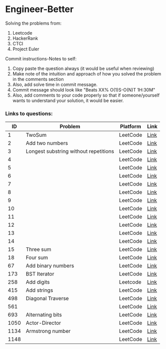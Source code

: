 # Engineer-Better
Solving the problems from:
1. Leetcode
2. HackerRank
3. CTCI
4. Project Euler

Commit instructions-Notes to self:
1. Copy paste the question always (it would be useful when reviewing)
2. Make note of the intuition and approach of how you solved the problem in the comments section
3. Also, add solve time in commit message.
4. Commit message should look like "Beats XX% O(1)S-O(N)T 1H:30M"
5. Also, add comments to your code properly so that if someone/yourself wants to understand your solution, it would be easier.

### Links to questions:
| ID | Problem | Platform | Link |
| -- | ------- | -------- | ---- |
1| TwoSum | LeetCode | [Link](https://github.com/sowmyadvn/Engineer-Better/blob/master/Leetcode/TwoSum_1.java)
2 | Add two numbers | LeetCode | [Link](https://github.com/sowmyadvn/Engineer-Better/blob/master/Leetcode/AddNumbers_2.java)
3 | Longest substring without repetitions| LeetCode | [Link](https://github.com/sowmyadvn/Engineer-Better/blob/master/Leetcode/LongestSubstringWithoutRepetitions_3.java)
4 | | LeetCode | [Link]()
5 | | LeetCode | [Link]()
6 | | LeetCode | [Link]()
7 | | LeetCode | [Link]()
8 | | LeetCode | [Link]()
9 | | LeetCode | [Link]()
10 | | LeetCode | [Link]()
11 | | LeetCode | [Link]()
12 | | LeetCode | [Link]()
13 | | LeetCode | [Link]()
14 | | LeetCode | [Link]()
15 | Three sum | LeetCode | [Link](https://github.com/sowmyadvn/Engineer-Better/blob/master/Leetcode/3Sum_15.java)
18 | Four sum | LeetCode | [Link](https://github.com/sowmyadvn/Engineer-Better/blob/master/Leetcode/4Sum_18.java)
67 | Add binary numbers | LeetCode | [Link](https://github.com/sowmyadvn/Engineer-Better/blob/master/Leetcode/AddBinary_67.java)
173 | BST Iterator | LeetCode | [Link](https://github.com/sowmyadvn/Engineer-Better/blob/master/Leetcode/BSTIterator_173.java)
258 | Add digits | Leetcode | [Link](https://github.com/sowmyadvn/Engineer-Better/blob/master/Leetcode/AddDigits_258.java)
415 | Add strings | LeetCode | [Link](https://github.com/sowmyadvn/Engineer-Better/blob/master/Leetcode/AddStrings_415.java)
498 | Diagonal Traverse | LeetCode | [Link](https://github.com/sowmyadvn/Engineer-Better/blob/master/Leetcode/DiagonalTraverse_498.java)
561 | | LeetCode | [Link](https://github.com/sowmyadvn/Engineer-Better/blob/master/Leetcode/ArrayPartition_561.java)
693 | Alternating bits | LeetCode | [Link](https://github.com/sowmyadvn/Engineer-Better/blob/master/Leetcode/AlternatingBits_693.java)
1050 | Actor-Director | LeetCode | [Link](https://github.com/sowmyadvn/Engineer-Better/blob/master/Leetcode/ActorDirector_1050.sql)
1134 | Armstrong number | LeetCode | [Link](https://github.com/sowmyadvn/Engineer-Better/blob/master/Leetcode/Armstrong_1134.java)
1148 | | LeetCode | [Link](https://github.com/sowmyadvn/Engineer-Better/blob/master/Leetcode/ArticleViewsI_1148.sql)
